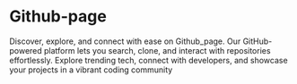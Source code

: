 # Github-page
Discover, explore, and connect with ease on Github_page. Our GitHub-powered platform lets you search, clone, and interact with repositories effortlessly. Explore trending tech, connect with developers, and showcase your projects in a vibrant coding community
